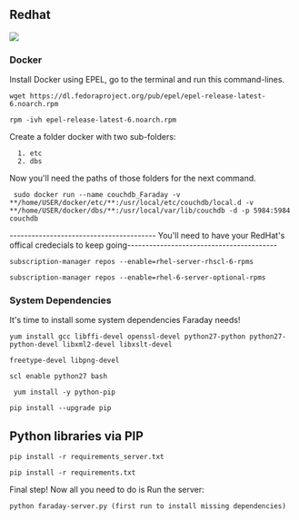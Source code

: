## Redhat
![](https://raw.githubusercontent.com/wiki/infobyte/faraday/images/faraday_redhat.jpeg)
### Docker
Install Docker using EPEL, go to the terminal and run this command-lines.

`wget https://dl.fedoraproject.org/pub/epel/epel-release-latest-6.noarch.rpm`

`rpm -ivh epel-release-latest-6.noarch.rpm`

Create a folder docker with two sub-folders: 

      1. etc
      2. dbs

Now you'll need the paths of those folders for the next command.

` sudo docker run --name couchdb_Faraday -v **/home/USER/docker/etc/**:/usr/local/etc/couchdb/local.d -v **/home/USER/docker/dbs/**:/usr/local/var/lib/couchdb -d -p 5984:5984 couchdb`


---------------------------------------- You'll need to have your RedHat's offical credecials to keep going-----------------------------------------


 `subscription-manager repos --enable=rhel-server-rhscl-6-rpms`

 `subscription-manager repos --enable=rhel-6-server-optional-rpms`

### System Dependencies 

It's time to install some system dependencies Faraday needs!

`yum install gcc libffi-devel openssl-devel python27-python python27-python-devel libxml2-devel libxslt-devel `

`freetype-devel libpng-devel`

`scl enable python27 bash`

` yum install -y python-pip`

 `pip install --upgrade pip`

## Python libraries via PIP

`pip install -r requirements_server.txt`

`pip install -r requirements.txt`

Final step! Now all you need to do is Run the server:

`python faraday-server.py (first run to install missing dependencies)`


